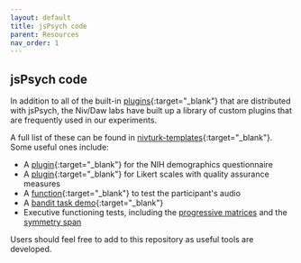 ```yaml
---
layout: default
title: jsPsych code
parent: Resources
nav_order: 1
---
```


## jsPsych code

In addition to all of the built-in [plugins](https://www.jspsych.org/plugins/overview/){:target="_blank"} that are distributed with jsPsych, the Niv/Daw labs have built up a library of custom plugins that are frequently used in our experiments.

A full list of these can be found in [nivturk-templates](https://github.com/nivlab/nivturk-templates){:target="_blank"}. Some useful ones include:

- A [plugin](https://github.com/nivlab/nivturk-templates/tree/master/questionnaires/demographics){:target="_blank"} for the NIH demographics questionnaire
- A [plugin](https://github.com/nivlab/nivturk-templates/blob/master/questionnaires/jspsych-survey-template.js){:target="_blank"} for Likert scales with quality assurance measures
- A [function](https://github.com/nivlab/nivturk-templates/tree/master/instructions/audio-test){:target="_blank"} to test the participant's audio
- A [bandit task demo](https://github.com/nivlab/nivturk-templates/tree/master/tasks/bandit){:target="_blank"}
- Executive functioning tests, including the [progressive matrices](https://github.com/nivlab/nivturk-templates/tree/master/neuropsych/rpm) and the [symmetry span](https://github.com/nivlab/nivturk-templates/tree/master/tasks/symmetry_span)

Users should feel free to add to this repository as useful tools are developed.
